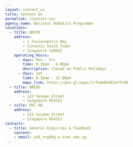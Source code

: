 ```yaml
---
layout: contact_us
title: Contact Us
permalink: /contact-us/
agency_name: National Robotics Programme
locations:
  - title: NR2PO
    address:
        - 1 Fusionopolis Way
        - Connexis South Tower
        - Singapore 138632
    operating_hours:
      - days: Mon - Fri
        time: 8.30am - 6.00pm
        description: Closed on Public Holidays
      - days: Sat
        time: 8.30am - 12.00pm
        maps_link: https://goo.gl/maps/1rfnwkEbGK1wYTx36
  - title: NREDO
    address:
        - 123 Sesame Street
        - Singapore 654321
  - title: REC HQ
    address:
        - 123 Sesame Street
        - Singapore 654321
contacts:
  - title: General Enquiries & Feedback
    content:
    - email: ask_nrp@hq.a-star.edu.sg
---
```

  